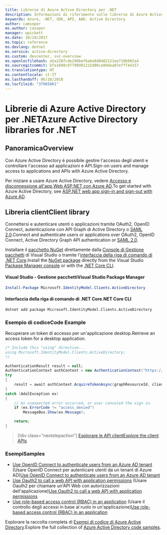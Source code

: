 ```yaml
---
title: Librerie di Azure Active Directory per .NET
description: Informazioni di riferimento sulle librerie di Azure Active Directory per .NET
keywords: Azure, .NET, SDK, API, AAD, Active Directory
author: camsoper
ms.author: casoper
manager: wpickett
ms.date: 10/19/2017
ms.topic: reference
ms.devlang: dotnet
ms.service: active-directory
ms.custom: devcenter, svc-overview
ms.openlocfilehash: a5a228fcde29dbef6a6e8d0482121ee710b002a4
ms.sourcegitcommit: bfa1898c97798991215d08ce89dea87efff44157
ms.translationtype: HT
ms.contentlocale: it-IT
ms.lasthandoff: 06/28/2018
ms.locfileid: "37065861"
---
```

# <a name="azure-active-directory-libraries-for-net"></a><span data-ttu-id="7f648-104">Librerie di Azure Active Directory per .NET</span><span class="sxs-lookup"><span data-stu-id="7f648-104">Azure Active Directory libraries for .NET</span></span>

## <a name="overview"></a><span data-ttu-id="7f648-105">Panoramica</span><span class="sxs-lookup"><span data-stu-id="7f648-105">Overview</span></span>

<span data-ttu-id="7f648-106">Con Azure Active Directory è possibile gestire l'accesso degli utenti e controllare l'accesso ad applicazioni e API.</span><span class="sxs-lookup"><span data-stu-id="7f648-106">Sign-on users and manage access to applications and APIs with Azure Active Directory.</span></span>

<span data-ttu-id="7f648-107">Per iniziare a usare Azure Active Directory, vedere [Accesso e disconnessione all'app Web ASP.NET con Azure AD](/azure/active-directory/develop/active-directory-devquickstarts-webapp-dotnet).</span><span class="sxs-lookup"><span data-stu-id="7f648-107">To get started with Azure Active Directory, see [ASP.NET web app sign-in and sign-out with Azure AD](/azure/active-directory/develop/active-directory-devquickstarts-webapp-dotnet).</span></span>

## <a name="client-library"></a><span data-ttu-id="7f648-108">Libreria client</span><span class="sxs-lookup"><span data-stu-id="7f648-108">Client library</span></span>

<span data-ttu-id="7f648-109">Connettersi e autenticare utenti o applicazioni tramite OAuth2, OpenID Connect, autenticazione con API Graph di Active Directory o [SAML 2.0](https://docs.microsoft.com/azure/active-directory/develop/active-directory-saml-protocol-reference).</span><span class="sxs-lookup"><span data-stu-id="7f648-109">Connect and authenticate users or applications over OAuth2, OpenID Connect, Active Directory Graph API authentication or [SAML 2.0](https://docs.microsoft.com/azure/active-directory/develop/active-directory-saml-protocol-reference).</span></span>

<span data-ttu-id="7f648-110">Installare il [pacchetto NuGet](https://www.nuget.org/packages/Microsoft.Azure.Management.AppService.Fluent) direttamente dalla [Console di Gestione pacchetti][PackageManager] di Visual Studio o tramite l'[interfaccia della riga di comando di .NET Core][DotNetCLI].</span><span class="sxs-lookup"><span data-stu-id="7f648-110">Install the [NuGet package](https://www.nuget.org/packages/Microsoft.Azure.Management.AppService.Fluent) directly from the Visual Studio [Package Manager console][PackageManager] or with the [.NET Core CLI][DotNetCLI].</span></span>

#### <a name="visual-studio-package-manager"></a><span data-ttu-id="7f648-111">Visual Studio - Gestione pacchetti</span><span class="sxs-lookup"><span data-stu-id="7f648-111">Visual Studio Package Manager</span></span>

```powershell
Install-Package Microsoft.IdentityModel.Clients.ActiveDirectory
```

#### <a name="net-core-cli"></a><span data-ttu-id="7f648-112">Interfaccia della riga di comando di .NET Core</span><span class="sxs-lookup"><span data-stu-id="7f648-112">.NET Core CLI</span></span>

```bash
dotnet add package Microsoft.IdentityModel.Clients.ActiveDirectory
```

### <a name="code-example"></a><span data-ttu-id="7f648-113">Esempio di codice</span><span class="sxs-lookup"><span data-stu-id="7f648-113">Code Example</span></span>

<span data-ttu-id="7f648-114">Recuperare un token di accesso per un'applicazione desktop.</span><span class="sxs-lookup"><span data-stu-id="7f648-114">Retrieve an access token for a desktop application.</span></span>

```csharp
/* Include this "using" directive...
using Microsoft.IdentityModel.Clients.ActiveDirectory;
*/

AuthenticationResult result = null;
AuthenticationContext authContext = new AuthenticationContext("https://someauthority.com");
try
{
    result = await authContext.AcquireTokenAsync(graphResourceId, clientId, redirectUri, new PlatformParameters(PromptBehavior.Auto));
}
catch (AdalException ex)
{
    // An unexpected error occurred, or user canceled the sign in.
    if (ex.ErrorCode != "access_denied")
        MessageBox.Show(ex.Message);

    return;
}
```

> [!div class="nextstepaction"]
> [<span data-ttu-id="7f648-115">Esplorare le API client</span><span class="sxs-lookup"><span data-stu-id="7f648-115">Explore the client APIs</span></span>](/dotnet/api/overview/azure/activedirectory/client)

### <a name="samples"></a><span data-ttu-id="7f648-116">Esempi</span><span class="sxs-lookup"><span data-stu-id="7f648-116">Samples</span></span>

* <span data-ttu-id="7f648-117">[Use OpenID Connect to authenticate users from an Azure AD tenant](https://github.com/Azure-Samples/active-directory-dotnet-webapp-openidconnect) (Usare OpenID Connect per autenticare utenti da un tenant di Azure AD)</span><span class="sxs-lookup"><span data-stu-id="7f648-117">[Use OpenID Connect to authenticate users from an Azure AD tenant](https://github.com/Azure-Samples/active-directory-dotnet-webapp-openidconnect)</span></span>
* <span data-ttu-id="7f648-118">[Use Oauth2 to call a web API with application permissions](https://github.com/Azure-Samples/active-directory-dotnet-webapp-webapi-oauth2-appidentity) (Usare Oauth2 per chiamare un'API Web con autorizzazioni dell'applicazione)</span><span class="sxs-lookup"><span data-stu-id="7f648-118">[Use Oauth2 to call a web API with application permissions](https://github.com/Azure-Samples/active-directory-dotnet-webapp-webapi-oauth2-appidentity)</span></span>
* <span data-ttu-id="7f648-119">[Use role-based access control (RBAC) in an application](https://github.com/Azure-Samples/active-directory-dotnet-webapp-roleclaims) (Usare il controllo degli accessi in base al ruolo in un'applicazione)</span><span class="sxs-lookup"><span data-stu-id="7f648-119">[Use role-based access control (RBAC) in an application](https://github.com/Azure-Samples/active-directory-dotnet-webapp-roleclaims)</span></span>

<span data-ttu-id="7f648-120">Esplorare la raccolta completa di [Esempi di codice di Azure Active Directory](/azure/active-directory/develop/active-directory-code-samples).</span><span class="sxs-lookup"><span data-stu-id="7f648-120">Explore the full collection of [Azure Active Directory code samples](/azure/active-directory/develop/active-directory-code-samples).</span></span>

[PackageManager]: https://docs.microsoft.com/nuget/tools/package-manager-console
[DotNetCLI]: https://docs.microsoft.com/dotnet/core/tools/dotnet-add-package
